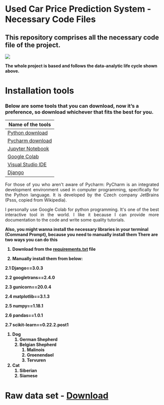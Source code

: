 # Used Car Price Prediction System - Necessary Code Files 

## This repository comprises all the necessary code file of the project.

<img src = "https://i.imgur.com/aJMp43P.png">

<b align = "justify"> The whole project is based and follows the data-analytic life cycle shown above.</b>


# Installation tools

### Below are some tools that you can download, now it’s a preference, so download whichever that fits the best for you.

| Name of the tools | 
| ------------- |
|[Python download](https://www.python.org/downloads/)|
|[Pycharm download](https://www.jetbrains.com/pycharm/download/#section=windows)|
|[Jupyter Notebook](https://jupyter.org/install)|
|[Google Colab](https://colab.research.google.com/notebooks/welcome.ipynb)|
|[Visual Studio IDE](https://code.visualstudio.com/)|
|[Django](https://www.djangoproject.com/)|



<p align="justify"> For those of you who aren't aware of Pycharm: PyCharm is an integrated development environment used in computer programming, specifically for the Python language. It is developed by the Czech company JetBrains (Psss, copied from Wikipedia).</p>

<p align = "justify">I personally use Google Colab for python programming. It's one of the best interactive tool in the world. I like it because I can provide more documentation to the code and write some quality tutorials.</p>

<b>Also, you might wanna install the necessary libraries in your terminal (Command Prompt), because you need to manually install them<b>
There are two ways you can do this
1. Download from the [requirements.txt](https://github.com/Tanu-N-Prabhu/Used_Car_Price_Prediction_System1/blob/master/requirements.txt) file 
  
2. Manually install them from below:

  2.1 Django==3.0.3
  
  2.2 googletrans==2.4.0
  
  2.3 gunicorn==20.0.4
  
  2.4 matplotlib==3.1.3
  
  2.5 numpy==1.18.1
  
  2.6 pandas==1.0.1
  
  2.7 scikit-learn==0.22.2.post1




1. Dog
    1. German Shepherd
    2. Belgian Shepherd
        1. Malinois
        2. Groenendael
        3. Tervuren
2. Cat
    1. Siberian
    2. Siamese



# Raw data set - [Download](https://drive.google.com/open?id=10uHx8frC71x5cpAPEcyUwjRzW5fJe4GU)
